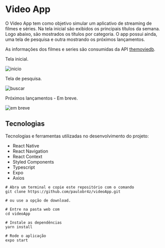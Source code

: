 <h1>Video App</h1>

O Vídeo App tem como objetivo simular um aplicativo de streaming de filmes e séries. Na tela inicial são exibidos os principais títulos da semana. Logo abaixo, são mostrados os títulos por categoria. O app possui ainda, uma tela de pesquisa e outra mostrando os próximos lançamentos.

As informações dos filmes e series são consumidas da API [themoviedb](https://www.themoviedb.org/?language=pt-BR).

Tela inicial.

![inicio](https://user-images.githubusercontent.com/52705622/115808570-14eca200-a3c1-11eb-89bb-a948a2bdd52b.gif)

Tela de pesquisa.

![buscar](https://user-images.githubusercontent.com/52705622/115809152-f9ce6200-a3c1-11eb-98e8-ff4ce57d9184.gif)


Próximos lançamentos - Em breve.

![em breve](https://user-images.githubusercontent.com/52705622/115809245-1e2a3e80-a3c2-11eb-9756-77e9cafa4375.gif)



<h2>Tecnologias</h2>

Tecnologias e ferramentas utilizadas no desenvolvimento do projeto:

<ul>
  <li>React Native</li>
  <li>React Navigation</li>
  <li>React Context</li>
  <li>Styled Components</li>
  <li>Typescript</li>
  <li>Expo</li>
  <li>Axios</li>
</ul>


```
# Abra um terminal e copie este repositório com o comando
git clone https://github.com/paulobr4z/videoApp.git

# ou use a opção de download.

# Entre na pasta web com 
cd videoApp

# Instale as dependências
yarn install

# Rode o aplicação
expo start

```
